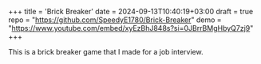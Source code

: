 +++
title = 'Brick Breaker'
date = 2024-09-13T10:40:19+03:00
draft = true
repo = "https://github.com/SpeedyE1780/Brick-Breaker"
demo = "https://www.youtube.com/embed/xyEzBhJ848s?si=0JBrrBMgHbyQ7zj9"
+++

This is a brick breaker game that I made for a job interview.
